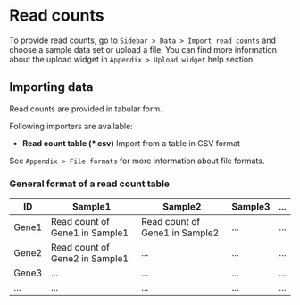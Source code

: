 # Read counts

To provide read counts, go to `Sidebar > Data > Import read counts` and choose
a sample data set or upload a file. You can find more information about the
upload widget in `Appendix > Upload widget` help section.

## Importing data

Read counts are provided in tabular form.

Following importers are available:

* **Read count table (\*.csv)** Import from a table in CSV format

See `Appendix > File formats` for more information about file formats.

### General format of a read count table

| ID    | Sample1                       | Sample2                       | Sample3 | ... |
|-------|-----------------------------|-----------------------------|-------|-----|
| Gene1 | Read count of Gene1 in Sample1 | Read count of Gene1 in Sample2 | ...   | ... |
| Gene2 | Read count of Gene2 in Sample1 | ...                         | ...   | ... |
| Gene3 | ...                         | ...                         | ...   | ... |
| ...   | ...                         | ...                         | ...   | ... |

